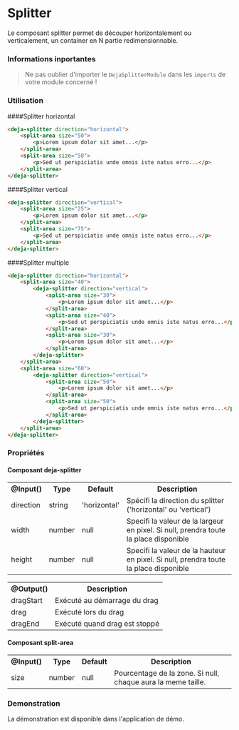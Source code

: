 # Splitter
Le composant splitter permet de découper horizontalement ou verticalement, un container en N partie redimensionnable.

### Informations inportantes
> Ne pas oublier d'importer le `DejaSplitterModule` dans les `imports` de votre module concerné !

### Utilisation 

####Splitter horizontal
```html
<deja-splitter direction="horizontal">
    <split-area size="50">
        <p>Lorem ipsum dolor sit amet...</p>
    </split-area>
    <split-area size="50">
        <p>Sed ut perspiciatis unde omnis iste natus erro...</p>
    </split-area>
</deja-splitter>
```

####Splitter vertical
```html
<deja-splitter direction="vertical">
    <split-area size="25">
        <p>Lorem ipsum dolor sit amet...</p>
    </split-area>
    <split-area size="75">
        <p>Sed ut perspiciatis unde omnis iste natus erro...</p>
    </split-area>
</deja-splitter>
```

####Splitter multiple
```html
<deja-splitter direction="horizontal">
    <split-area size="40">
        <deja-splitter direction="vertical">
            <split-area size="30">
                <p>Lorem ipsum dolor sit amet...</p>
            </split-area>
            <split-area size="40">
                <p>Sed ut perspiciatis unde omnis iste natus erro...</p>
            </split-area>
            <split-area size="30">
                <p>Lorem ipsum dolor sit amet...</p>
            </split-area>
        </deja-splitter>
    </split-area>
    <split-area size="60">
        <deja-splitter direction="vertical">
            <split-area size="50">
                <p>Lorem ipsum dolor sit amet...</p>
            </split-area>
            <split-area size="50">
                <p>Sed ut perspiciatis unde omnis iste natus erro...</p>
            </split-area>
        </deja-splitter>
    </split-area>
</deja-splitter>
```

### Propriétés

#### Composant **deja-splitter**
<table>
    <tr>
        <th>@Input()</th>
        <th>Type</th>
        <th>Default</th>
        <th>Description</th>
    </tr>
    <tr>
        <td>direction</td>
        <td>string</td>
        <td>'horizontal'</td>
        <td>Spécifi la direction du splitter ('horizontal' ou 'vertical')</td>
    </tr>
    <tr>
        <td>width</td>
        <td>number</td>
        <td>null</td>
        <td>Specifi la valeur de la largeur en pixel. Si null, prendra toute la place disponible</td>
    </tr>
    <tr>
        <td>height</td>
        <td>number</td>
        <td>null</td>
        <td>Specifi la valeur de la hauteur en pixel. Si null, prendra toute la place disponible</td>
    </tr>
</table>

<table>
    <tr>
        <th>@Output()</th>
        <th>Description</th>
    </tr>
    <tr>
        <td>dragStart</td>
        <td>Exécuté au démarrage du drag</td>
    </tr>
    <tr>
        <td>drag</td>
        <td>Exécuté lors du drag</td>
    </tr>
    <tr>
        <td>dragEnd</td>
        <td>Exécuté quand drag est stoppé</td>
    </tr>
</table>

#### Composant **split-area**
<table>
    <tr>
        <th>@Input()</th>
        <th>Type</th>
        <th>Default</th>
        <th>Description</th>
    </tr>
    <tr>
        <td>size</td>
        <td>number</td>
        <td>null</td>
        <td>Pourcentage de la zone. Si null, chaque <split-area> aura la meme taille.</td>
    </tr>
</table>

### Demonstration
La démonstration est disponible dans l'application de démo.